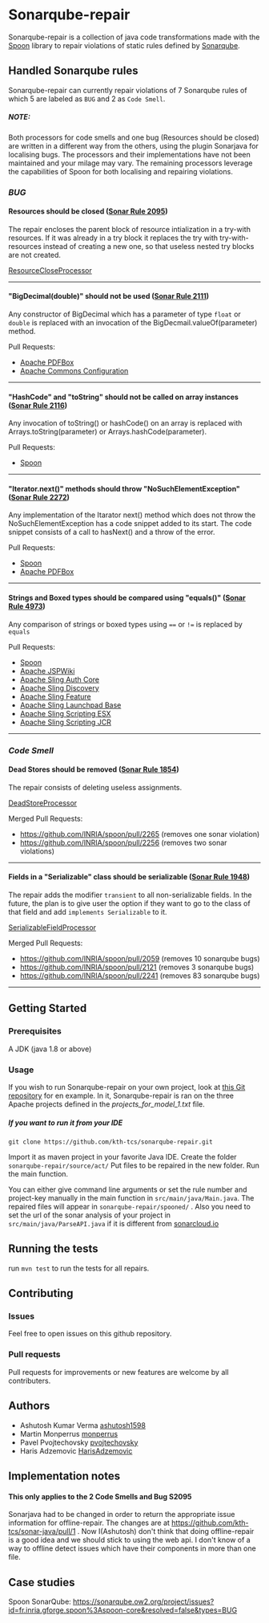 # Sonarqube-repair

Sonarqube-repair is a collection of java code transformations made with the [Spoon](https://github.com/INRIA/spoon) library to repair violations of static rules defined by [Sonarqube](https://rules.sonarsource.com).

## Handled Sonarqube rules
Sonarqube-repair can currently repair violations of 7 Sonarqube rules of which 5 are labeled as `BUG` and 2 as `Code Smell`.
##### NOTE:
Both processors for code smells and one bug (Resources should be closed) are written in a different way from the others, using the plugin Sonarjava for localising bugs. The processors and their implementations have not been maintained and your milage may vary.
The remaining processors leverage the capabilities of Spoon for both localising and repairing violations.

### *BUG*

#### Resources should be closed ([Sonar Rule 2095](https://rules.sonarsource.com/java/RSPEC-2095))

The repair encloses the parent block of resource intialization in a try-with resources.
If it was already in a try block it replaces the try with try-with-resources instead 
of creating a new one, so that useless nested try blocks are not created.

[ResourceCloseProcessor](https://github.com/kth-tcs/sonarqube-repair/blob/master/src/main/java/ResourceCloseProcessor.java)

------
#### "BigDecimal(double)" should not be used ([Sonar Rule 2111](https://rules.sonarsource.com/java/RSPEC-2111))
Any constructor of BigDecimal which has a parameter of type `float` or `double` is replaced with an invocation of the BigDecmail.valueOf(parameter) method.

Pull Requests:

* [Apache PDFBox](https://github.com/kth-tcs/sonarqube-repair/tree/master/pull-requests/pdfbox/2111)
* [Apache Commons Configuration](https://github.com/kth-tcs/sonarqube-repair/tree/master/pull-requests/commons-configuration/2111)
-----
#### "HashCode" and "toString" should not be called on array instances ([Sonar Rule 2116](https://rules.sonarsource.com/java/RSPEC-2116))
Any invocation of toString() or hashCode() on an array is replaced with Arrays.toString(parameter) or Arrays.hashCode(parameter).

Pull Requests:

* [Spoon](https://github.com/kth-tcs/sonarqube-repair/tree/master/pull-requests/spoon-core/2116)

-----
#### "Iterator.next()" methods should throw "NoSuchElementException" ([Sonar Rule 2272](https://rules.sonarsource.com/java/RSPEC-2272))
Any implementation of the Itarator next() method which does not throw the NoSuchElementException has a code snippet added to its start. The code snippet consists of a call to hasNext() and a throw of the error.

Pull Requests:

* [Spoon](https://github.com/kth-tcs/sonarqube-repair/tree/master/pull-requests/spoon-core/2272)
* [Apache PDFBox](https://github.com/kth-tcs/sonarqube-repair/tree/master/pull-requests/pdfbox/2272)
-----

#### Strings and Boxed types should be compared using "equals()" ([Sonar Rule 4973](https://rules.sonarsource.com/java/RSPEC-4973))
Any comparison of strings or boxed types using `==` or `!=` is replaced by `equals`

Pull Requests:

* [Spoon](https://github.com/kth-tcs/sonarqube-repair/tree/master/pull-requests/spoon-core/4973)
* [Apache JSPWiki](https://github.com/kth-tcs/sonarqube-repair/tree/master/pull-requests/jspwiki/4973)
* [Apache Sling Auth Core](https://github.com/kth-tcs/sonarqube-repair/tree/master/pull-requests/sling-auth-core/4973)
* [Apache Sling Discovery](https://github.com/kth-tcs/sonarqube-repair/tree/master/pull-requests/sling-discovery/4973)
* [Apache Sling Feature](https://github.com/kth-tcs/sonarqube-repair/tree/master/pull-requests/sling-feature/4973)
* [Apache Sling Launchpad Base](https://github.com/kth-tcs/sonarqube-repair/tree/master/pull-requests/sling-launchpad-base/4973)
* [Apache Sling Scripting ESX](https://github.com/kth-tcs/sonarqube-repair/tree/master/pull-requests/sling-scripting-esx/4973)
* [Apache Sling Scripting JCR](https://github.com/kth-tcs/sonarqube-repair/tree/master/pull-requests/sling-scripting-jcr/4973)
-----

### *Code Smell*

#### Dead Stores should be removed ([Sonar Rule 1854](https://rules.sonarsource.com/java/RSPEC-1854))

The repair consists of deleting useless assignments.

[DeadStoreProcessor](https://github.com/kth-tcs/sonarqube-repair/blob/master/src/main/java/DeadStoreProcessor.java)

Merged Pull Requests:

* https://github.com/INRIA/spoon/pull/2265
(removes one sonar violation)
* https://github.com/INRIA/spoon/pull/2256
(removes two sonar violations)
------
#### Fields in a "Serializable" class should be serializable ([Sonar Rule 1948](https://rules.sonarsource.com/java/RSPEC-1948))

The repair adds the modifier `transient` to all non-serializable
fields. In the future, the plan is to give user the option if they want to go to the class
of that field and add `implements Serializable` to it.

[SerializableFieldProcessor](https://github.com/kth-tcs/sonarqube-repair/blob/master/src/main/java/SerializableFieldProcessor.java)

Merged Pull Requests:

* https://github.com/INRIA/spoon/pull/2059  (removes 10 sonarqube bugs)
* https://github.com/INRIA/spoon/pull/2121  (removes 3 sonarqube bugs)
* https://github.com/INRIA/spoon/pull/2241  (removes 83 sonarqube bugs)
------

## Getting Started
### Prerequisites 
A JDK (java 1.8 or above) 

### Usage
If you wish to run Sonarqube-repair on your own project, look at [this Git repository](https://github.com/HarisAdzemovic/SQ-Repair-CI-Integration) for en example. In it, Sonarqube-repair is ran on the three Apache projects defined in the *projects_for_model_1.txt* file.

##### If you want to run it from your IDE

`git clone https://github.com/kth-tcs/sonarqube-repair.git`

Import it as maven project in your favorite Java IDE.
Create the folder `sonarqube-repair/source/act/`
Put files to be repaired in the new folder.
Run the main function. 

You can either give command line arguments or set the rule number and project-key manually in the main function in `src/main/java/Main.java`. The repaired files will appear in `sonarqube-repair/spooned/` . Also you need to set the url of the sonar analysis of your project in `src/main/java/ParseAPI.java` if it is different from [sonarcloud.io](https://sonarcloud.io/about)
 
## Running the tests

run `mvn test` to run the tests for all repairs.

## Contributing

### Issues 
Feel free to open issues on this github repository.

### Pull requests
Pull requests for improvements or new features are welcome by all contributers.

## Authors
* Ashutosh Kumar Verma [ashutosh1598](https://github.com/ashutosh1598)
* Martin Monperrus [monperrus](https://github.com/monperrus)
* Pavel Pvojtechovsky  [pvojtechovsky](https://github.com/pvojtechovsky)
* Haris Adzemovic [HarisAdzemovic](https://github.com/HarisAdzemovic)

## Implementation notes
#### This only applies to the 2 Code Smells and Bug S2095
Sonarjava had to be changed in order to return the appropriate issue information for offline-repair. The changes are at https://github.com/kth-tcs/sonar-java/pull/1 . Now I(Ashutosh) don't think that doing offline-repair is a good idea and we should stick to using the web api. I don't know of a way to offline detect issues which have their components in more than one file.

## Case studies

Spoon SonarQube: <https://sonarqube.ow2.org/project/issues?id=fr.inria.gforge.spoon%3Aspoon-core&resolved=false&types=BUG>
